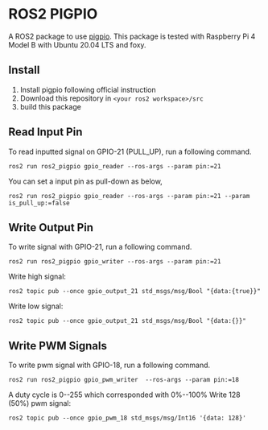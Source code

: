 # ROS2 PIGPIO

A ROS2 package to use [pigpio](http://abyz.me.uk/rpi/pigpio/).
This package is tested with Raspberry Pi 4 Model B with Ubuntu 20.04 LTS and foxy.

## Install

1. Install pigpio following official instruction
1. Download this repository in `<your ros2 workspace>/src`
1. build this package


## Read Input Pin

To read inputted signal on GPIO-21 (PULL_UP), run a following command. 
```
ros2 run ros2_pigpio gpio_reader --ros-args --param pin:=21
```

You can set a input pin as pull-down as below, 
```
ros2 run ros2_pigpio gpio_reader --ros-args --param pin:=21 --param is_pull_up:=false
```

## Write Output Pin
To write signal with GPIO-21, run a following command. 
```
ros2 run ros2_pigpio gpio_writer --ros-args --param pin:=21 
```

Write high signal:
```
ros2 topic pub --once gpio_output_21 std_msgs/msg/Bool "{data:{true}}"
```

Write low signal:
```
ros2 topic pub --once gpio_output_21 std_msgs/msg/Bool "{data:{}}"
```

## Write PWM Signals

To write pwm signal with GPIO-18, run a following command. 

```
ros2 run ros2_pigpio gpio_pwm_writer  --ros-args --param pin:=18
```

A duty cycle is 0--255 which corresponded with 0%--100%
Write 128 (50%) pwm signal:

```
ros2 topic pub --once gpio_pwm_18 std_msgs/msg/Int16 '{data: 128}'
```
